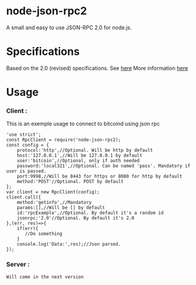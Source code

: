 # node-json-rpc2
A small and easy to use JSON-RPC 2.0 for node.js.

# Specifications

Based on the 2.0 (revised) specifications. See [here](http://www.jsonrpc.org/specification)
More information [here](https://en.wikipedia.org/wiki/JSON-RPC)


# Usage 

### Client : 

This is an exemple usage to connect to bitcoind using json rpc

```
'use strict';
const RpcClient = require('node-json-rpc2);
const config = {
    protocol:'http',//Optional. Will be http by default
    host:'127.0.0.1',//Will be 127.0.0.1 by default
    user:'bitcoin',//Optional, only if auth needed
    password:'local321',//Optional. Can be named 'pass'. Mandatory if user is passed.
    port:9998,//Will be 8443 for https or 8080 for http by default
    method:'POST'//Optional. POST by default
};
var client = new RpcClient(config);
client.call({
    method:'getinfo',//Mandatory
    params:[],//Will be [] by default
    id:'rpcExample',//Optional. By default it's a random id
    jsonrpc:'2.0'//Optional. By default it's 2.0
},(err, res)=>{
    if(err){
       //Do something
    }
    console.log('Data:',res);//Json parsed.
});

```

### Server : 

```
Will come in the next version
```